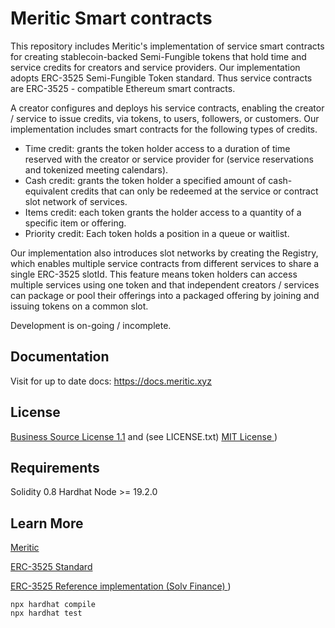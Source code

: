 # Meritic Smart contracts

This repository includes Meritic's  implementation of  service smart contracts for creating stablecoin-backed Semi-Fungible tokens that hold time and service credits for creators and service providers. Our implementation adopts ERC-3525 Semi-Fungible Token standard. 
Thus service contracts are ERC-3525 - compatible Ethereum smart contracts.   

A creator configures and deploys his service contracts, enabling the creator / service  to issue credits, via tokens, to users, followers, or customers. Our implementation includes smart contracts for the following types of credits.

* Time credit: grants the token holder access to a duration of time reserved with the creator or service provider for (service reservations and tokenized meeting calendars).
* Cash credit: grants the  token holder a specified amount of cash-equivalent credits that can only be redeemed at the service or contract slot network of services. 
* Items credit: each token grants the holder access to a quantity of a specific item or offering.
* Priority credit: Each token holds a position in a queue or waitlist. 

Our implementation also introduces slot networks by creating the Registry, which enables multiple service contracts from different services to share a single ERC-3525 slotId. This feature means token holders can access multiple services using one token and that independent creators / services can package or pool their offerings into a packaged offering by joining and issuing tokens on a common slot. 

Development is on-going / incomplete. 

## Documentation
Visit for up to date docs: https://docs.meritic.xyz
## License
[Business Source License 1.1](https://mariadb.com/bsl11/)  and  (see LICENSE.txt)
[MIT License  ](https://github.com/solv-finance/erc-3525/blob/main/LICENSE)) 

## Requirements
Solidity 0.8
Hardhat
Node >= 19.2.0

## Learn More
[Meritic ](/https://meritic.xyz) 

[ERC-3525 Standard ](https://eips.ethereum.org/EIPS/eip-3525) 

[ERC-3525 Reference implementation (Solv Finance) ](https://github.com/solv-finance/erc-3525)) 


```shell
npx hardhat compile
npx hardhat test
```
